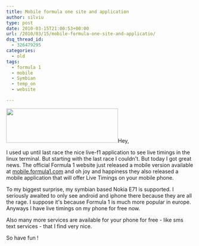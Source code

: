 ```yaml
---
title: Mobile formula one site and application
author: silviu
type: post
date: 2010-03-15T21:00:53+00:00
url: /2010/03/15/mobile-formula-one-site-and-applicatio/
dsq_thread_id:
  - 326479295
categories:
  - old
tags:
  - formula 1
  - mobile
  - Symbian
  - temp_on
  - website

---
```

[<img decoding="async" loading="lazy" class="aligncenter size-medium wp-image-738" title="mobile_formula_one" src="http://blog.silviuvulcan.ro/wp-content/uploads/sites/2/2010/03/mobile_formula_one-300x92.jpg" alt="" width="300" height="92" />][1]Hey,

I used up until last race the nice live-f1 application to see live timings in the linux terminal. But starting with the last race I couldn't. But today I got great news. The official Formula 1 website just released a mobile version available at <a href="http://mobile.formula1.com" target="_blank" rel="noopener">mobile.formula1.com</a> and oh joy and happiness they also released a mobile application that will offer Live Timings on your mobile phone.

To my biggest surprise, my symbian based Nokia E71 is supported. I seriously awaited to only see android and iphone there because they are all the rage. I suppose it's because Formula 1 is much more popular in europe. Anyways I have live timings on my phone for free now.

Also many more services are available for your phone for free - like sms text services - that I find very nice.

So have fun !

 [1]: http://blog.silviuvulcan.ro/wp-content/uploads/sites/2/2010/03/mobile_formula_one.jpg